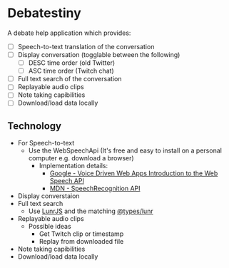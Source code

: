 # Debatestiny

A debate help application which provides:
- [ ] Speech-to-text translation of the conversation
- [ ] Display conversation (togglable between the following)
    - [ ] DESC time order (old Twitter)
    - [ ] ASC time order (Twitch chat)
- [ ] Full text search of the conversation
- [ ] Replayable audio clips
- [ ] Note taking capibilities
- [ ] Download/load data locally

## Technology

- For Speech-to-text
    - Use the WebSpeechApi (It's free and easy to install on a personal computer e.g. download a browser)
        - Implementation details:
            - [Google - Voice Driven Web Apps Introduction to the Web Speech API](https://developers.google.com/web/updates/2013/01/Voice-Driven-Web-Apps-Introduction-to-the-Web-Speech-API)
            - [MDN - SpeechRecognition API](https://developer.mozilla.org/en-US/docs/Web/API/SpeechRecognition)
- Display converstaion
- Full text search
    - Use [LunrJS](https://lunrjs.com/) and the matching [@types/lunr](https://github.com/DefinitelyTyped/DefinitelyTyped/tree/master/types/lunr)
- Replayable audio clips
    - Possible ideas
        - Get Twitch clip or timestamp
        - Replay from downloaded file
- Note taking capibilities
- Download/load data locally
